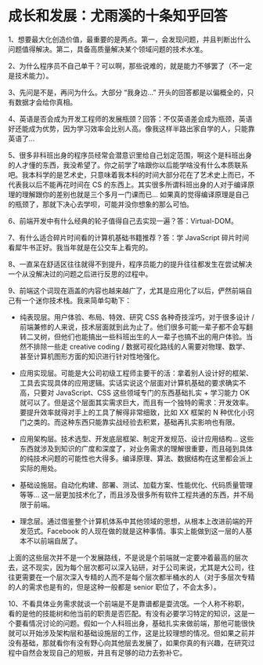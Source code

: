 # 成长和发展：尤雨溪的十条知乎回答

1、想要最大化创造价值，最重要的是两点。第一，会发现问题，并且判断出什么问题值得解决。第二，具备高质量解决某个领域问题的技术水准。

2、为什么程序员不自己单干？可以啊，那些说难的，就是能力不够罢了（不一定是技术能力）。

3、先问是不是，再问为什么。大部分 “我身边...” 开头的回答都是以偏概全的，只有数据才会给你真相。

4、英语是否会成为开发工程师的发展瓶颈？回答：不仅英语差会成为瓶颈，英语好还能成为优势，因为学习效率会比别人高。像我这样半路出家自学的人，只能靠英语了...

5、很多非科班出身的程序员经常会潜意识里给自己划定范围，啊这个是科班出身的人才懂的东西，我没希望了。你之前学了啥跟你以后能学啥没有什么本质联系吧。我本科学的是艺术史，只意味着我本科的时间大部分花在了艺术史上而已，不代表我以后不能再花时间在 CS 的东西上。其实很多所谓科班出身的人对于编译原理的理解跟你的差别也就是三个多月一门课而已... 如果真的觉得编译原理是自己的瓶颈了，那就下决心去学呗，可能并没你想象的那么可怕。

6、前端开发中有什么经典的轮子值得自己去实现一遍？答：Virtual-DOM。

7、有什么适合碎片时间看的计算机基础书籍推荐？答：学 JavaScript 碎片时间看犀牛书正好。我当年就是在公交车上看完的。

8、一直呆在舒适区往往就得不到提升，程序员能力的提升往往都发生在尝试解决一个从没解决过的问题之后进行反思的过程中。

9、前端这个词现在涵盖的内容也越来越广了，尤其是应用化了以后，俨然前端自己有一个迷你技术栈。我来简单勾勒下：

- 纯表现层。用户体验、布局、特效、研究 CSS 各种奇技淫巧，对于很多设计 / 前端兼修的人来说，技术层面就到此为止了。他们很多可能一辈子都不会写翻转二叉树，但他们也能搞出一些科班出生的人一辈子也搞不出的用户体验。当然不排除一些走 creative coding / 数据可视化路线的人需要对物理、数学、甚至计算机图形方面的知识进行针对性地强化。

- 应用实现层。可能是大公司初级工程师主要干的活：拿着别人设计好的框架、工具去实现具体的应用逻辑。实话实说这个层面对计算机基础的要求确实不高，只要对 JavaScript、CSS 这些领域专门的东西基础扎实 + 学习能力 OK 就可以了。但是这个层面其实需求巨大，而且有一个独特的需求：开发效率。要提升效率就得对手上的工具了解得非常细致，比如 XX 框架的 N 种优化小窍门之类的。而这种东西只能靠实战经验去积累，基础再扎实影响也有限。

- 应用架构层。技术选型、开发底层框架、制定开发规范、设计应用结构... 这些东西就涉及到知识的广度和深度了，对业务需求的理解很重要，而且碰到具体的纯技术问题的可能性也大得多。编译原理、算法、数据结构在这里都会派上实际的用处。

- 基础设施层。自动化构建、部署、测试、加载方案、性能优化、代码质量管理等等... 这一层更加技术化了，而且涉及很多所有软件工程共通的东西，并不局限于前端。

- 理念层。通过借鉴整个计算机体系中其他领域的思想，从根本上改进前端的开发范式。Facebook 的人现在做的就是这种事情。事实上能做到这一层的人基本不以前端自居了。

上面的这些层次并不是一个发展路线，不是说是个前端就一定要冲着最高的层次去，这不现实，因为每个层次都可以深入钻研，对于公司来说，尤其是大公司，往往更需要在一个层次深入专精的人而不是每个层次都半桶水的人（对于多层次专精的人的需求也是有的，但是这种一般都是 senior 职位了，不会太多）。

10、不看具体业务需求就谈一个前端是不是靠谱都是耍流氓。一个人称不称职，看的是他的技能树和他当前的职责是否匹配。有没有必要学习特定的知识，这是一个要看情况讨论的问题。假如一个人科班出身，基础扎实来做前端，那他可能很快就可以开始涉及架构层和基础设施层的工作，这是比较理想的情况。但如果之前并没有基础，那就看你有没有野心向其他层去发展了，如果你真的有兴趣，在研究过程中自然会发现自己的短板，并且有足够的动力去弥补它。
